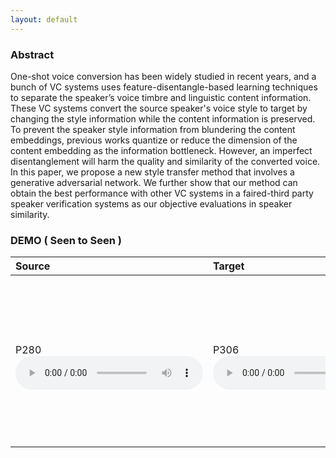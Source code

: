 ```yaml
---
layout: default
---
```


### Abstract
One-shot voice conversion has been widely studied in recent years, and a bunch of VC  systems uses feature-disentangle-based learning techniques to separate the speaker’s voice timbre and linguistic content information. These VC systems convert the source speaker's voice style to target by changing the style information while the content information is preserved.  To prevent the speaker style information from blundering the content embeddings, previous works quantize or reduce the dimension of the content embedding as the information bottleneck. However, an imperfect disentanglement will harm the quality and similarity of the converted voice. In this paper, we propose a new style transfer method that involves a generative adversarial network. We further show that our method can obtain the best performance with other VC systems in a faired-third party speaker verification systems as our objective evaluations in speaker similarity.

### DEMO ( Seen to Seen )

| **Source** | **Target** | **Conversion**|
|       :--- |       :--- |          :--- |
|<br>P280<br><audio src="all/all/seen/p280_p306_0/source.wav" controls preload></audio>|<br>P306<br><audio src="all/all/seen/p280_p306_0/target.wav" controls preload></audio>|Proposed&emsp;&emsp;&emsp;&emsp;&emsp;&emsp;&emsp;&emsp;&emsp;&emsp;AutoVC<br><audio src="all/all/seen/p280_p306_0/conversion.wav" controls preload></audio>&emsp;<audio src="all/all/seen/p280_p306_0/adain/converted.wav" controls preload><br></audio>VQVC+&emsp;&emsp;&emsp;&emsp;&emsp;&emsp;&emsp;&emsp;&emsp;&emsp;&emsp;Again-VC<br><audio src="all/all/seen/p280_p306_0/autovc/source.wav" controls preload></audio>&emsp;<audio src="all/all/seen/p280_p306_0/autovc/source.wav" controls preload></audio>|
